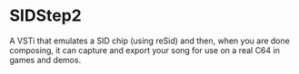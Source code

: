 # SIDStep2
A VSTi that emulates a SID chip (using reSid) and then, when you are done composing, it can capture and export your song for use on a real C64 in games and demos.
